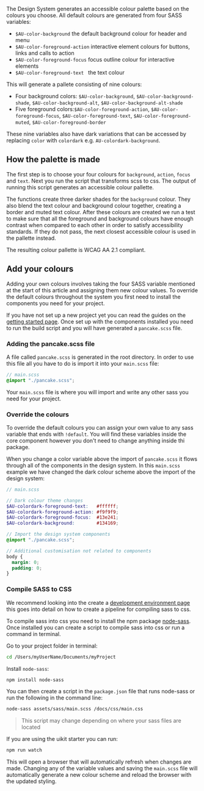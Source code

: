 The Design System generates an accessible colour palette based on the colours you choose. All default colours are generated from four SASS variables:

- `$AU-color-background` the default background colour for header and menu
- `$AU-color-foreground-action` interactive element colours for buttons, links and calls to action
- `$AU-color-foreground-focus` focus outline colour for interactive elements
- `$AU-color-foreground-text ` the text colour

This will generate a pallete consisting of nine colours:

- Four background colors: `$AU-color-background`, `$AU-color-background-shade`,  `$AU-color-background-alt`, `$AU-color-background-alt-shade`
- Five foreground colors:`$AU-color-foreground-action`, `$AU-color-foreground-focus`, `$AU-color-foreground-text`, `$AU-color-foreground-muted`, `$AU-color-foreground-border`

These nine variables also have dark variations that can be accessed by replacing `color` with `colordark` e.g. `AU-colordark-background`.

## How the palette is made

The first step is to choose your four colours for `background`, `action`, `focus` and `text`. Next you run the script that transforms scss to css. The output of running this script generates an accessible colour pallette.

The functions create three darker shades for the `background` colour. They also blend the text colour and background colour together, creating a border and muted text colour. After these colours are created we run a test to make sure that all the foreground and background colours have enough contrast when compared to each other in order to satisfy accessibility standards. If they do not pass, the next closest accessible colour is used in the pallette instead.

The resulting colour pallette is WCAG AA 2.1 compliant.

## Add your colours

Adding your own colours involves taking the four SASS variable mentioned at the start of this article and assigning them new colour values. To override the default colours throughout the system you first need to install the components you need for your project.

If you have not set up a new project yet you can read the guides on the [getting started page](/get-started/download-page/). Once set up with the components installed you need to run the build script and you will have generated a `pancake.scss` file.

### Adding the pancake.scss file

A file called `pancake.scss` is generated in the root directory. In order to use this file all you have to do is import it into your `main.scss` file:

```scss
// main.scss
@import "./pancake.scss";
```

Your `main.scss` file is where you will import and write any other sass you need for your project.

### Override the colours

To override the default colours you can assign your own value to any sass variable that ends with `!default`. You will find these variables inside the core component however you don't need to change anything inside thi package.

When you change a color variable above the import of `pancake.scss` it flows through all of the components in the design system. In this `main.scss` example we have changed the dark colour scheme above the import of the design system:
```scss
// main.scss

// Dark colour theme changes
$AU-colordark-foreground-text:   #ffffff;
$AU-colordark-foreground-action: #f9f9f9;
$AU-colordark-foreground-focus:  #13e241;
$AU-colordark-background:        #134169;

// Import the design system components
@import "./pancake.scss";

// Additional customisation not related to components
body {
  margin: 0;
  padding: 0;
}
```

### Compile SASS to CSS

We recommend looking into the create a [development environment page](/get-started/development-environment) this goes into detail on how to create a pipeline for compiling sass to css.

To compile sass into css you need to install the npm package [node-sass](https://www.npmjs.com/package/node-sass). Once installed you can create a script to compile sass into css or run a command in terminal.

Go to your project folder in terminal:
```bash
cd /Users/myUserName/Documents/myProject
``` 

Install `node-sass`:
```bash
npm install node-sass
```

You can then create a script in the `package.json` file that runs node-sass or run the following in the command line:
```bash
node-sass assets/sass/main.scss /docs/css/main.css
```

> This script may change depending on where your sass files are located

If you are using the uikit starter you can run:
```bash
npm run watch
```

This will open a browser that will automatically refresh when changes are made. Changing any of the variable values and saving the `main.scss` file will automatically generate a new colour scheme and reload the browser with the updated styling.
